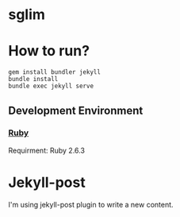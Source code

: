 # sglim

# How to run?

    gem install bundler jekyll
    bundle install
    bundle exec jekyll serve

## Development Environment

### [Ruby](https://ruby-lang.org)

Requirment: Ruby 2.6.3

# Jekyll-post

I'm using jekyll-post plugin to write a new content.
